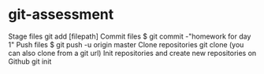 # git-assessment
Stage files
git add [filepath]
Commit files
$ git commit -"homework for day 1"
Push files
$ git push -u origin master
Clone repositories
git clone (you can also clone from a git url)
Init repositories and create new repositories on Github
git init
